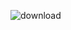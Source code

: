 
![download](https://user-images.githubusercontent.com/111790730/190461786-d5fc76b7-a1a4-4812-a565-096bfcbdd18a.jpg)
